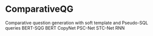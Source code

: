 # ComparativeQG
Comparative question generation with soft template and Pseudo-SQL queries
BERT-SQG
BERT
CopyNet
PSC-Net
STC-Net
RNN
